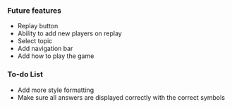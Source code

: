### Future features
- Replay button
- Ability to add new players on replay
- Select topic
- Add navigation bar
- Add how to play the game

### To-do List
- Add more style formatting
- Make sure all answers are displayed correctly with the correct symbols